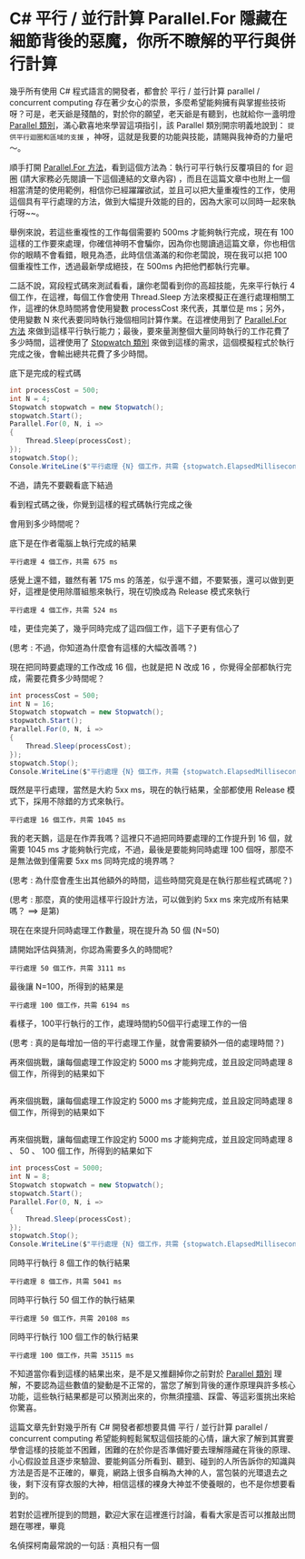 # C# 平行 / 並行計算 Parallel.For 隱藏在細節背後的惡魔，你所不瞭解的平行與併行計算

幾乎所有使用 C# 程式語言的開發者，都會於 平行 / 並行計算 parallel / concurrent computing 存在著少女心的崇景，多麼希望能夠擁有與掌握些技術呀？可是，老天爺是殘酷的，對於你的願望，老天爺是有聽到，也就給你一盞明燈 [Parallel 類別](https://docs.microsoft.com/zh-tw/dotnet/api/system.threading.tasks.parallel?view=netcore-3.1&WT.mc_id=DT-MVP-5002220)，滿心歡喜地來學習這項指引，該 Parallel 類別開宗明義地說到： `提供平行迴圈和區域的支援` ，神呀，這就是我要的功能與技能，請賜與我神奇的力量吧～。

順手打開 [Parallel.For 方法](https://docs.microsoft.com/zh-tw/dotnet/api/system.threading.tasks.parallel.for?view=netcore-3.1&WT.mc_id=DT-MVP-5002220)，看到這個方法為：執行可平行執行反覆項目的 for 迴圈 (請大家務必先閱讀一下這個連結的文章內容) ，而且在這篇文章中也附上一個相當清楚的使用範例，相信你已經躍躍欲試，並且可以把大量重複性的工作，使用這個具有平行處理的方法，做到大幅提升效能的目的，因為大家可以同時一起來執行呀~~。

舉例來說，若這些重複性的工作每個需要約 500ms 才能夠執行完成，現在有 100 這樣的工作要來處理，你確信神明不會騙你，因為你也閱讀過這篇文章，你也相信你的眼睛不會看錯，眼見為憑，此時信信滿滿的和你老闆說，現在我可以把 100 個重複性工作，透過最新學成絕技，在 500ms 內把他們都執行完畢。

二話不說，寫段程式碼來測試看看，讓你老闆看到你的高超技能，先來平行執行 4 個工作，在這裡，每個工作會使用 Thread.Sleep 方法來模擬正在進行處理相關工作，這裡的休息時間將會使用變數 processCost 來代表，其單位是 ms；另外，使用變數 N 來代表要同時執行幾個相同計算作業。在這裡使用到了 [Parallel.For 方法](https://docs.microsoft.com/zh-tw/dotnet/api/system.threading.tasks.parallel.for?view=netcore-3.1&WT.mc_id=DT-MVP-5002220) 來做到這樣平行執行能力；最後，要來量測整個大量同時執行的工作花費了多少時間，這裡使用了 [Stopwatch 類別](https://docs.microsoft.com/zh-tw/dotnet/api/system.diagnostics.stopwatch?view=netcore-3.1) 來做到這樣的需求，這個模擬程式於執行完成之後，會輸出總共花費了多少時間。

底下是完成的程式碼

```csharp
int processCost = 500;
int N = 4;
Stopwatch stopwatch = new Stopwatch();
stopwatch.Start();
Parallel.For(0, N, i =>
{
    Thread.Sleep(processCost);
});
stopwatch.Stop();
Console.WriteLine($"平行處理 {N} 個工作，共需 {stopwatch.ElapsedMilliseconds} ms");
```

不過，請先不要觀看底下結過

看到程式碼之後，你覺到這樣的程式碼執行完成之後

會用到多少時間呢？

底下是在作者電腦上執行完成的結果

```
平行處理 4 個工作，共需 675 ms
```

感覺上還不錯，雖然有著 175 ms 的落差，似乎還不錯，不要緊張，還可以做到更好，這裡是使用除厝組態來執行，現在切換成為 Release 模式來執行

```
平行處理 4 個工作，共需 524 ms
```

哇，更佳完美了，幾乎同時完成了這四個工作，這下子更有信心了

(思考 : 不過，你知道為什麼會有這樣的大幅改善嗎？)

現在把同時要處理的工作改成 16 個，也就是把 N 改成 16 ，你覺得全部都執行完成，需要花費多少時間呢？

```csharp
int processCost = 500;
int N = 16;
Stopwatch stopwatch = new Stopwatch();
stopwatch.Start();
Parallel.For(0, N, i =>
{
    Thread.Sleep(processCost);
});
stopwatch.Stop();
Console.WriteLine($"平行處理 {N} 個工作，共需 {stopwatch.ElapsedMilliseconds} ms");
```

既然是平行處理，當然是大約 5xx ms，現在的執行結果，全部都使用 Release 模式下，採用不除錯的方式來執行。

```
平行處理 16 個工作，共需 1045 ms
```

我的老天鵝，這是在作弄我嗎？這裡只不過把同時要處理的工作提升到 16 個，就需要 1045 ms 才能夠執行完成，不過，最後是要能夠同時處理 100 個呀，那麼不是無法做到僅需要 5xx ms 同時完成的境界嗎？

(思考 : 為什麼會產生出其他額外的時間，這些時間究竟是在執行那些程式碼呢？)

(思考 : 那麼，真的使用這樣平行設計方法，可以做到約 5xx ms 來完成所有結果嗎？ ==> 是第)

現在在來提升同時處理工作數量，現在提升為 50 個 (N=50)

請開始評估與猜測，你認為需要多久的時間呢?

```
平行處理 50 個工作，共需 3111 ms
```

最後讓 N=100，所得到的結果是 

```
平行處理 100 個工作，共需 6194 ms
```

看樣子，100平行執行的工作，處理時間約50個平行處理工作的一倍

(思考 : 真的是每增加一倍的平行處理工作量，就會需要額外一倍的處理時間？)

再來個挑戰，讓每個處理工作設定約 5000 ms 才能夠完成，並且設定同時處理 8 個工作，所得到的結果如下

```
```

再來個挑戰，讓每個處理工作設定約 5000 ms 才能夠完成，並且設定同時處理 8 個工作，所得到的結果如下

```
```

再來個挑戰，讓每個處理工作設定約 5000 ms 才能夠完成，並且設定同時處理 8 、 50 、 100 個工作，所得到的結果如下

```csharp
int processCost = 5000;
int N = 8;
Stopwatch stopwatch = new Stopwatch();
stopwatch.Start();
Parallel.For(0, N, i =>
{
    Thread.Sleep(processCost);
});
stopwatch.Stop();
Console.WriteLine($"平行處理 {N} 個工作，共需 {stopwatch.ElapsedMilliseconds} ms");
```

同時平行執行 8 個工作的執行結果
```
平行處理 8 個工作，共需 5041 ms
```

同時平行執行 50 個工作的執行結果
```
平行處理 50 個工作，共需 20108 ms
```

同時平行執行 100 個工作的執行結果
```
平行處理 100 個工作，共需 35115 ms
```

不知道當你看到這樣的結果出來，是不是又推翻掉你之前對於 [Parallel 類別](https://docs.microsoft.com/zh-tw/dotnet/api/system.threading.tasks.parallel?view=netcore-3.1&WT.mc_id=DT-MVP-5002220) 理解，不要認為這些數值的變動是不正常的，當您了解到背後的運作原理與許多核心功能，這些執行結果都是可以預測出來的，你無須撞牆、踩雷、等這彩蛋挑出來給你驚喜。

這篇文章先針對幾乎所有 C# 開發者都想要具備 平行 / 並行計算 parallel / concurrent computing 希望能夠輕鬆駕馭這個技能的心情，讓大家了解到其實要學會這樣的技能並不困難，困難的在於你是否準備好要去理解隱藏在背後的原理、小心假設並且逐步來驗證、要能夠區分所看到、聽到、碰到的人所告訴你的知識與方法是否是不正確的，畢竟，網路上很多自稱為大神的人，當包裝的光環退去之後，剩下沒有穿衣服的大神，相信這樣的裸身大神並不使養眼的，也不是你想要看到的。

若對於這裡所提到的問題，歡迎大家在這裡進行討論，看看大家是否可以推敲出問題在哪裡，畢竟

名偵探柯南最常說的一句話 : 真相只有一個




